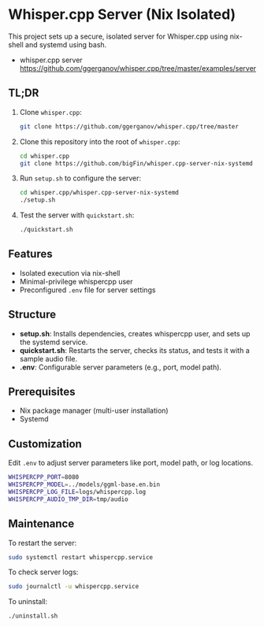 # Whisper.cpp Server (Nix Isolated)
This project sets up a secure, isolated server for Whisper.cpp using nix-shell and systemd using bash. 

- whisper.cpp server https://github.com/ggerganov/whisper.cpp/tree/master/examples/server 

## TL;DR


1. Clone `whisper.cpp`:

   ```bash
   git clone https://github.com/ggerganov/whisper.cpp/tree/master
   ```
2. Clone this repository into the root of `whisper.cpp`:

   ```bash
   cd whisper.cpp
   git clone https://github.com/bigFin/whisper.cpp-server-nix-systemd
   ```

3. Run `setup.sh` to configure the server:

   ```bash
   cd whisper.cpp/whisper.cpp-server-nix-systemd
   ./setup.sh
   ```

4. Test the server with `quickstart.sh`:

   ```bash
   ./quickstart.sh
   ```


## Features

- Isolated execution via nix-shell
- Minimal-privilege whispercpp user
- Preconfigured `.env` file for server settings

## Structure

- **setup.sh**: Installs dependencies, creates whispercpp user, and sets up the systemd service.
- **quickstart.sh**: Restarts the server, checks its status, and tests it with a sample audio file.
- **.env**: Configurable server parameters (e.g., port, model path).

## Prerequisites

- Nix package manager (multi-user installation)
- Systemd

## Customization

Edit `.env` to adjust server parameters like port, model path, or log locations.

```bash
WHISPERCPP_PORT=8080
WHISPERCPP_MODEL=../models/ggml-base.en.bin
WHISPERCPP_LOG_FILE=logs/whispercpp.log
WHISPERCPP_AUDIO_TMP_DIR=tmp/audio
```

## Maintenance

To restart the server:

```bash
sudo systemctl restart whispercpp.service
```

To check server logs:

```bash
sudo journalctl -u whispercpp.service
```

To uninstall:

```bash
./uninstall.sh
```
